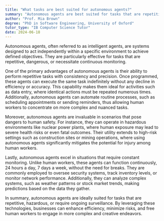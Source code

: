 ```yaml
---
title: "What tasks are best suited for autonomous agents?"
summary: "Autonomous agents are best suited for tasks that are repetitive, dangerous, or require constant monitoring."
author: "Prof. Mia Brown"
degree: "PhD in Software Engineering, University of Oxford"
tutor_type: "IB Computer Science Tutor"
date: 2024-06-18
---
```


Autonomous agents, often referred to as intelligent agents, are systems designed to act independently within a specific environment to achieve defined objectives. They are particularly effective for tasks that are repetitive, dangerous, or necessitate continuous monitoring.

One of the primary advantages of autonomous agents is their ability to perform repetitive tasks with consistency and precision. Once programmed, these agents can execute the same task indefinitely without any decline in efficiency or accuracy. This capability makes them ideal for activities such as data entry, where identical actions must be repeated numerous times. Additionally, autonomous agents can automate routine processes, such as scheduling appointments or sending reminders, thus allowing human workers to concentrate on more complex and nuanced tasks.

Moreover, autonomous agents are invaluable in scenarios that pose dangers to human safety. For instance, they can operate in hazardous environments like nuclear power plants, where human exposure may lead to severe health risks or even fatal outcomes. Their utility extends to high-risk settings such as construction sites or mining operations, where using autonomous agents significantly mitigates the potential for injury among human workers.

Lastly, autonomous agents excel in situations that require constant monitoring. Unlike human workers, these agents can function continuously, 24 hours a day, 7 days a week, without the need for breaks. They are commonly employed to oversee security systems, track inventory levels, or monitor network performance. Additionally, they can analyze complex systems, such as weather patterns or stock market trends, making predictions based on the data they gather.

In summary, autonomous agents are ideally suited for tasks that are repetitive, hazardous, or require ongoing surveillance. By leveraging these technologies, businesses can enhance efficiency, minimize risks, and free human workers to engage in more complex and creative endeavors.
    